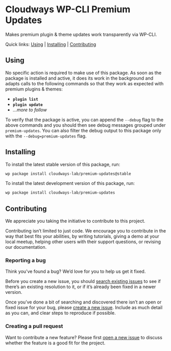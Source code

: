 Cloudways WP-CLI Premium Updates
================================

Makes premium plugin & theme updates work transparently via WP-CLI. 

Quick links: [Using](#using) | [Installing](#installing) | [Contributing](#contributing)

## Using

No specific action is required to make use of this package. As soon as the package is installed and active, it does its work in the background and adapts calls to the following commands so that they work as expected with premium plugins & themes:

* **`plugin list`**
* **`plugin update`**
* _...more to follow_

To verify that the package is active, you can append the `--debug` flag to the above commands and you should then see debug messages grouped under `premium-updates`. You can also filter the debug output to this package only with the `--debug=premium-updates` flag.

## Installing

To install the latest stable version of this package, run:

```bash
wp package install cloudways-lab/premium-updates@stable
```

To install the latest development version of this package, run:

```bash
wp package install cloudways-lab/premium-updates
```

## Contributing

We appreciate you taking the initiative to contribute to this project.

Contributing isn’t limited to just code. We encourage you to contribute in the way that best fits your abilities, by writing tutorials, giving a demo at your local meetup, helping other users with their support questions, or revising our documentation.

### Reporting a bug

Think you’ve found a bug? We’d love for you to help us get it fixed.

Before you create a new issue, you should [search existing issues](https://github.com/cloudways-lab/premium-updates/issues?q=label%3Abug%20) to see if there’s an existing resolution to it, or if it’s already been fixed in a newer version.

Once you’ve done a bit of searching and discovered there isn’t an open or fixed issue for your bug, please [create a new issue](https://github.com/cloudways-lab/premium-updates/issues/new). Include as much detail as you can, and clear steps to reproduce if possible.

### Creating a pull request

Want to contribute a new feature? Please first [open a new issue](https://github.com/cloudways-lab/premium-updates/issues/new) to discuss whether the feature is a good fit for the project.
